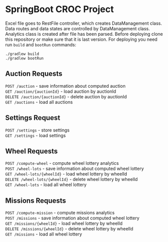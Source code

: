 # SpringBoot CROC Project

Excel file goes to RestFile controller, which creates DataManagement class. Data routes and data states are 
controlled by DataManagement class. Analytics class is created after file has been parsed. 
Before deploying clone this repository or make sure that it is last version. For deploying you need run `build` 
and `bootRun` commands:

```
./gradlew build
./gradlew bootRun
```

## Auction Requests
`POST /auction` - save information about computed auction \
`GET /auction/{auctionId}` - load auction by auctionId \
`DELETE /auction/{auctionId}` - delete auction by auctionId \
`GET /auctions` - load all auctions

## Settings Request
`POST /settings` - store settings \
`GET /settings` - load settings 

## Wheel Requests
`POST /compute-wheel` - compute wheel lottery analytics\
`POST /wheel-lots` - save information about computed wheel lottery \
`GET /wheel-lots/{wheelId}` - load wheel lottery by wheelId\
`DELETE /wheel-lots/{wheelId}` - delete wheel lottery by wheelId\
`GET /wheel-lots` - load all wheel lottery

## Missions Requests
`POST /compute-mission` - compute missions analytics\
`POST /missions` - save information about computed wheel lottery \
`GET /missions/{wheelId}` - load wheel lottery by wheelId\
`DELETE /missions/{wheelId}` - delete wheel lottery by wheelId\
`GET /missions` - load all wheel lottery


